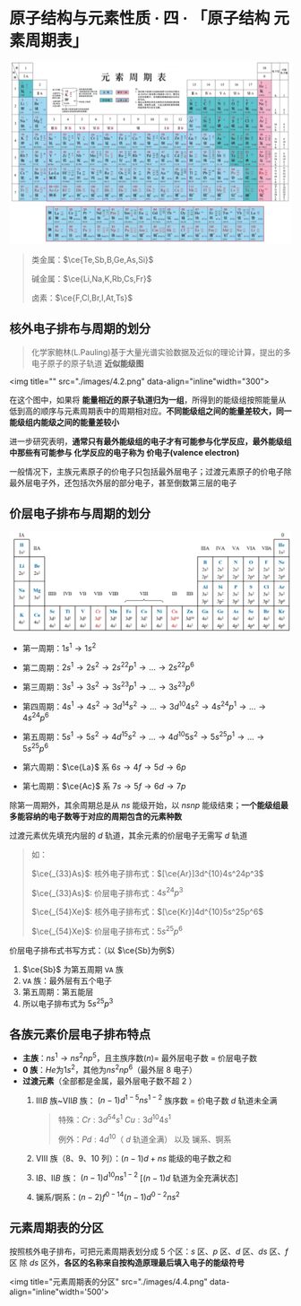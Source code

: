 # 原子结构与元素性质 · 四 · 「原子结构 元素周期表」

<img src="./images/4.1.png"/>

> 类金属：$\ce{Te,Sb,B,Ge,As,Si}$
> 
> 碱金属：$\ce{Li,Na,K,Rb,Cs,Fr}$
> 
> 卤素：$\ce{F,Cl,Br,I,At,Ts}$

## 核外电子排布与周期的划分

> 化学家鲍林(L.Pauling)基于大量光谱实验数据及近似的理论计算，提出的多电子原子的原子轨道 **近似能级图**

<img title="" src="./images/4.2.png"  data-align="inline"width="300">

在这个图中，如果将 **能量相近的原子轨道归为一组**，所得到的能级组按照能量从低到高的顺序与元素周期表中的周期相对应。**不同能级组之间的能量差较大，同一能级组内能级之间的能量差较小**

进一步研究表明，**通常只有最外能级组的电子才有可能参与化学反应，最外能级组中那些有可能参与 化学反应的电子称为 价电子(valence electron)**

一般情况下，主族元素原子的价电子只包括最外层电子；过渡元素原子的价电子除最外层电子外，还包括次外层的部分电子，甚至倒数第三层的电子

## 价层电子排布与周期的划分

<img title="" src="./images/4.3.jpg"  data-align="inline">

- 第一周期：$1s^1\longrightarrow 1s^2$

- 第二周期：$2s^1\longrightarrow 2s^2\longrightarrow 2s^22p^1\longrightarrow \dots \longrightarrow 2s^22p^6$

- 第三周期：$3s^1\longrightarrow 3s^2\longrightarrow 3s^23p^1\longrightarrow...\longrightarrow 3s^23p^6$

- 第四周期：$4s^1 \longrightarrow 4s^2\longrightarrow 3d^14s^2\longrightarrow...\longrightarrow3d^{10}4s^2\longrightarrow4s^24p^1\longrightarrow...\longrightarrow4s^24p^6$

- 第五周期：$5s^1\longrightarrow 5s^2\longrightarrow 4d^15s^2\longrightarrow...\longrightarrow 4d^{10}5s^2\longrightarrow 5s^25p^1\longrightarrow...\longrightarrow 5s^25p^6$

- 第六周期：$\ce{La}$ 系 $6s\longrightarrow 4f\longrightarrow 5d\longrightarrow 6p$

- 第七周期：$\ce{Ac}$ 系 $7s\longrightarrow 5f\longrightarrow 6d\longrightarrow 7p$

除第一周期外，其余周期总是从 $ns$ 能级开始，以 $nsnp$ 能级结束；**一个能级组最多能容纳的电子数等于对应的周期包含的元素种数**

过渡元素优先填充内层的 $d$ 轨道，其余元素的价层电子无需写 $d$ 轨道
> 如：
> 
> $\ce{_{33}As}$: 核外电子排布式：$[\ce{Ar}]3d^{10}4s^24p^3$
> 
> $\ce{_{33}As}$: 价层电子排布式：$4s^24p^3$
> 
> $\ce{_{54}Xe}$: 核外电子排布式：$[\ce{Kr}]4d^{10}5s^25p^6$
> 
> $\ce{_{54}Xe}$: 价层电子排布式：$5s^25p^6$

价层电子排布式书写方式：（以 $\ce{Sb}为例$）
1. $\ce{Sb}$ 为第五周期 $\texttt{ⅤA}$ 族
2. $\texttt{ⅤA}$ 族：最外层有五个电子
3. 第五周期：第五能层
4. 所以电子排布式为 $5s^25p^3$

## 各族元素价层电子排布特点

- **主族**：$ns^1 \longrightarrow ns^2np^5$，且主族序数$(n)$= 最外层电子数 = 价层电子数
- **0 族**：$He$为$1s^2$，其他为$ns^2np^6$（最外层 $8$ 电子）
- **过渡元素**（全部都是金属，最外层电子数不超 $2$ ）
    1. $ⅢB$ 族~$ⅤⅡB$ 族：
        $(n-1)d^{1-5}ns^{1-2}$
        族序数 = 价电子数
        $d$ 轨道未全满 
        > 特殊：$Cr:3d^54s^1$ $Cu:3d^{10}4s^1$
        >
        > 例外：$Pd:4d^{10}$（ $d$ 轨道全满） 以及 镧系、锕系
    
    2. $ⅤⅢ$ 族（8、9、10 列）：$(n-1)d+ns$ 能级的电子数之和
    
    3. $ⅠB、ⅡB$ 族：
        $(n-1)d^{10}ns^{1-2}$  [$(n-1)d$ 轨道为全充满状态]
    4. 镧系/锕系：$(n-2)f^{0-14}(n-1)d^{0-2}ns^2$
   
## 元素周期表的分区

按照核外电子排布，可把元素周期表划分成 5 个区：$s$ 区、$p$ 区、$d$ 区、$ds$ 区、$f$ 区
除 $ds$ 区外，**各区的名称来自按构造原理最后填入电子的能级符号**

<img title="元素周期表的分区" src="./images/4.4.png"  data-align="inline"width='500'>